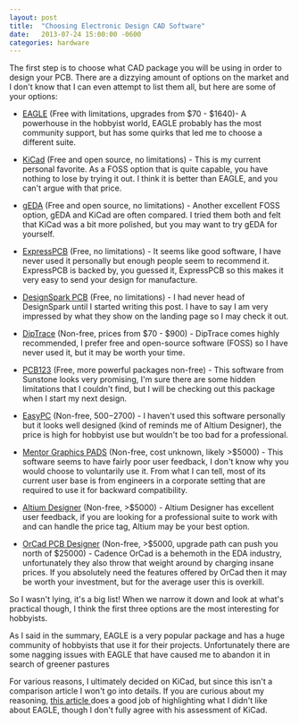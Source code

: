 ```yaml
---
layout: post
title:  "Choosing Electronic Design CAD Software"
date:   2013-07-24 15:00:00 -0600
categories: hardware
---
```


The first step is to choose what CAD package you will be using in order
to design your PCB. There are a dizzying amount of options on the market
and I don't know that I can even attempt to list them all, but here are
some of your options:

- [EAGLE][1] (Free with limitations, upgrades from $70 - $1640)- A
powerhouse in the hobbyist world, EAGLE probably has the most community
support, but has some quirks that led me to choose a different suite.

- [KiCad][2] (Free and open source, no limitations) - This is my current
personal favorite. As a FOSS option that is quite capable, you have
nothing to lose by trying it out. I think it is better than EAGLE, and
you can't argue with that price.

- [gEDA][3] (Free and open source, no limitations) - Another excellent
FOSS option, gEDA and KiCad are often compared. I tried them both and
felt that KiCad was a bit more polished, but you may want to try gEDA
for yourself.

- [ExpressPCB][4] (Free, no limitations) - It seems like good software,
I have never used it personally but enough people seem to recommend it.
ExpressPCB is backed by, you guessed it, ExpressPCB so this makes it
very easy to send your design for manufacture.

- [DesignSpark PCB][5] (Free, no limitations) - I had never head of
DesignSpark until I started writing this post. I have to say I am very
impressed by what they show on the landing page so I may check it out.

- [DipTrace][6] (Non-free, prices from $70 - $900) - DipTrace comes
highly recommended, I prefer free and open-source software (FOSS) so I
have never used it, but it may be worth your time.

- [PCB123][7] (Free, more powerful packages non-free) - This software
from Sunstone looks very promising, I'm sure there are some hidden
limitations that I couldn't find, but I will be checking out this
package when I start my next design.

- [EasyPC][8] (Non-free, $500-$2700) - I haven't used this software
personally but it looks well designed (kind of reminds me of Altium
Designer), the price is high for hobbyist use but wouldn't be too bad
for a professional.

- [Mentor Graphics PADS][9] (Non-free, cost unknown, likely &gt;$5000) -
This software seems to have fairly poor user feedback, I don't know why
you would choose to voluntarily use it. From what I can tell, most of
its current user base is from engineers in a corporate setting that are
required to use it for backward compatibility.

- [Altium Designer][10] (Non-free, &gt;$5000) - Altium Designer has
excellent user feedback, if you are looking for a professional suite to
work with and can handle the price tag, Altium may be your best option.

- [OrCad PCB Designer][11] (Non-free, &gt;$5000, upgrade path can push
you north of $25000) - Cadence OrCad is a behemoth in the EDA industry,
unfortunately they also throw that weight around by charging insane
prices. If you absolutely need the features offered by OrCad then it may
be worth your investment, but for the average user this is overkill.

So I wasn't lying, it's a big list! When we narrow it down and look at
what's practical though, I think the first three options are the most
interesting for hobbyists.

As I said in the summary, EAGLE is a very popular package and has a huge
community of hobbyists that use it for their projects. Unfortunately
there are some nagging issues with EAGLE that have caused me to abandon
it in search of greener pastures

For various reasons, I ultimately decided on KiCad, but since this isn't a comparison article I won't go into details. If you are curious about my reasoning, <a href="http://www.bigmessowires.com/2010/05/03/eagle-vs-kicad/">this article </a>does a good job of highlighting what I didn't like about EAGLE, though I don't fully agree with his assessment of KiCad.


[1]: http://www.cadsoftusa.com/eagle-pcb-design-software/
[2]: http://www.kicad-pcb.org/
[3]: http://www.gpleda.org/
[4]: http://www.expresspcb.com/index.htm
[5]: https://www.rs-online.com/designspark/pcb-software
[6]: http://www.diptrace.com/
[7]: http://www.sunstone.com/pcb123.aspx
[8]: http://www.numberone.com
[9]: http://www.mentor.com/pcb/pads/overview/
[10]: http://www.altium.com/en/products/altium-designer/purchasing-options
[11]: http://www.cadence.com/products/orcad/orcad_pcb_designer/pages/default.aspx
